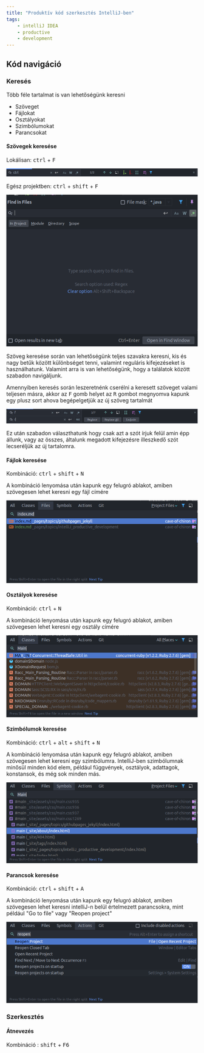 ```yaml
---
title: "Produktív kód szerkesztés IntelliJ-ben"
tags:
	- intelliJ IDEA
    - productive
    - development
---
```


## Kód navigáció

### Keresés

Több féle tartalmat is van lehetőségünk keresni

- Szöveget
- Fájlokat
- Osztályokat
- Szimbólumokat
- Parancsokat

#### Szövegek keresése

Lokálisan: <kbd>ctrl</kbd> + <kbd>F</kbd>

![Lokális keresés](./screenshots/local_string_search.png)

Egész projektben: <kbd>ctrl</kbd> + <kbd>shift</kbd> + <kbd>F</kbd>

![Lokális keresés](./screenshots/global_string_search.png)

Szöveg keresése során van lehetőségünk teljes szavakra keresni, kis és nagy betűk között különbséget tenni, valamint reguláris kifejezéseket is használhatunk. Valamint arra is van lehetőségünk, hogy a találatok között szabadon navigáljunk.

Amennyiben keresés során leszeretnénk cserélni a keresett szöveget valami teljesen másra, akkor az <kbd>F</kbd> gomb helyet az <kbd>R</kbd> gombot megnyomva kapunk egy plusz sort ahova begépelgetjük az új szöveg tartalmát

![Lokális keresés_és_cserélés](./screenshots/local_string_replace.png)

Ez után szabadon választhatunk hogy csak azt a szót írjuk felül amin épp állunk, vagy az összes, általunk megadott kifejezésre illeszkedő szót lecseréljük az új tartalomra.


#### Fájlok keresése

Kombináció: <kbd>ctrl</kbd> + <kbd>shift</kbd> + <kbd>N</kbd>

A kombináció lenyomása után kapunk egy felugró ablakot, amiben szövegesen lehet keresni egy fájl címére

![Fájl_keresése](./screenshots/file_search.png)


#### Osztályok keresése

Kombináció: <kbd>ctrl</kbd> + <kbd>N</kbd>

A kombináció lenyomása után kapunk egy felugró ablakot, amiben szövegesen lehet keresni egy osztály címére

![Osztály_keresése](./screenshots/class_search.png)

#### Szimbólumok keresése

Kombináció: <kbd>ctrl</kbd> + <kbd>alt</kbd> + <kbd>shift</kbd> + <kbd>N</kbd>

A kombináció lenyomása után kapunk egy felugró ablakot, amiben szövegesen lehet keresni egy szimbólumra. IntelliJ-ben szimbólumnak minősül minden kód elem, például függvények, osztályok, adattagok, konstansok, és még sok minden más.

![Szimbólum_keresése](./screenshots/symbol_search.png)

#### Parancsok keresése

Kombináció: <kbd>ctrl</kbd> + <kbd>shift</kbd> + <kbd>A</kbd>

A kombináció lenyomása után kapunk egy felugró ablakot, amiben szövegesen lehet keresni intelliJ-n belül értelmezett parancsokra, mint például "Go to file" vagy "Reopen project"

![Parancs_keresése](./screenshots/action_search.png)

### Szerkesztés

#### Átnevezés

Kombináció : <kbd>shift</kbd> + <kbd>F6</kbd>
